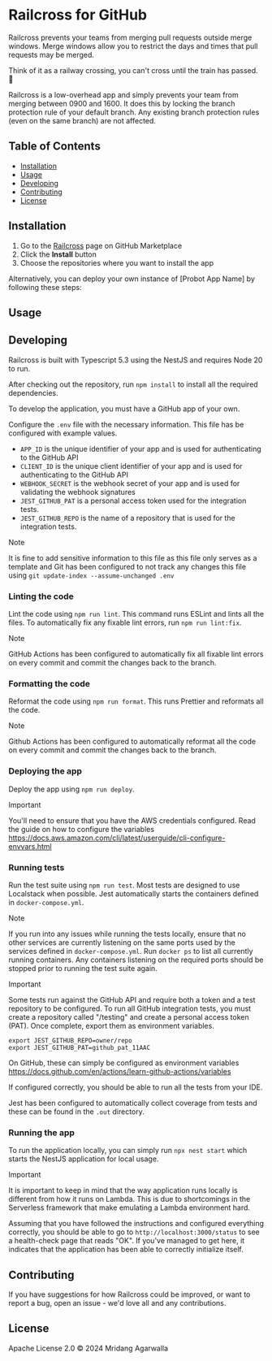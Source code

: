 # Railcross for GitHub

Railcross prevents your teams from merging pull requests outside
merge windows.
Merge windows allow you to restrict the days and
times that pull requests may be merged.

Think of it as a railway crossing, you can't cross until the
train has passed. 🚂

Railcross is a low-overhead app and simply prevents your team
from merging between 0900 and 1600. It does this by locking the
branch protection rule of your default branch.
Any existing branch protection rules (even on the same branch) are not affected.

## Table of Contents

- [Installation](#installation)
- [Usage](#usage)
- [Developing](#developing)
- [Contributing](#contributing)
- [License](#license)

## Installation

1. Go to the [Railcross](https://github.com/apps/railcross) page on GitHub Marketplace
2. Click the **Install** button
3. Choose the repositories where you want to install the app

Alternatively, you can deploy your own instance of [Probot App Name] by following these steps:

## Usage

## Developing

Railcross is built with Typescript 5.3 using the NestJS and
requires Node 20 to run.

After checking out the repository, run `npm install` to install all
the required dependencies.

To develop the application, you must have a GitHub app of
your own.

Configure the `.env` file with the necessary information. This file has
be configured with example values.

- `APP_ID` is the unique identifier of your app and is used for authenticating to the GitHub API
- `CLIENT_ID` is the unique client identifier of your app and is used for authenticating to the GitHub API
- `WEBHOOK_SECRET` is the webhook secret of your app and is used for validating the webhook signatures
- `JEST_GITHUB_PAT` is a personal access token used for the integration tests.
- `JEST_GITHUB_REPO` is the name of a repository that is used for the integration tests.

> [!NOTE]
> It is fine to add sensitive information to this file as this file only
> serves as a template and Git has been configured to not track any
> changes this file using `git update-index --assume-unchanged .env`

### Linting the code

Lint the code using `npm run lint`. This command runs ESLint and
lints all the files. To automatically fix any fixable lint errors, run
`npm run lint:fix`.

> [!NOTE]
> GitHub Actions has been configured to automatically fix all fixable
> lint errors on every commit and commit the changes back to the branch.

### Formatting the code

Reformat the code using `npm run format`. This runs Prettier and
reformats all the code.

> [!NOTE]
> Github Actions has been configured to automatically reformat all the
> code on every commit and commit the changes back to the branch.

### Deploying the app

Deploy the app using `npm run deploy`.

> [!IMPORTANT]
> You'll need to ensure that you have the AWS credentials configured. Read the
> guide on how to configure the variables https://docs.aws.amazon.com/cli/latest/userguide/cli-configure-envvars.html

### Running tests

Run the test suite using `npm run test`. Most tests are designed to use
Localstack when possible. Jest automatically starts the containers defined
in `docker-compose.yml`.

> [!NOTE]
> If you run into any issues while running the tests locally, ensure that
> no other services are currently listening on the same ports used by the
> services defined in `docker-compose.yml`.
> Run `docker ps` to list all currently running containers. Any containers
> listening on the required ports should be stopped prior to running the
> test suite again.

> [!IMPORTANT]
> Some tests run against the GitHub API and require both a token and a
> test repository to be configured. To run all GitHub integration tests,
> you must create a repository called "<owner>/testing" and create a
> personal access token (PAT). Once complete, export them as environment
> variables.
>
> ```
> export JEST_GITHUB_REPO=owner/repo
> export JEST_GITHUB_PAT=github_pat_11AAC
> ```
>
> On GitHub, these can simply be configured as environment variables
> https://docs.github.com/en/actions/learn-github-actions/variables

If configured correctly, you should be able to run all the tests from
your IDE.

Jest has been configured to automatically collect coverage from tests
and these can be found in the `.out` directory.

### Running the app

To run the application locally, you can simply run `npx nest start`
which starts the NestJS application for local usage.

> [!IMPORTANT]
> It is important to keep in mind that the way application runs locally
> is different from how it runs on Lambda. This is due to shortcomings
> in the Serverless framework that make emulating a Lambda environment
> hard.

Assuming that you have followed the instructions and configured
everything correctly, you should be able to go to
`http://localhost:3000/status` to see a health-check page that
reads "OK". If you've managed to get here, it indicates that the
application has been able to correctly initialize itself.

## Contributing

If you have suggestions for how Railcross could be improved, or
want to report a bug, open an issue - we'd love all and any
contributions.

## License

Apache License 2.0 © 2024 Mridang Agarwalla
